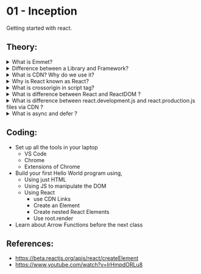 # 01 - Inception

Getting started with react.

## Theory:

  <details>
    <summary> What is Emmet?</summary>
    <br>
    <blockquote> Emmet is a free add-on for your text editor that allows you to type shortcuts that are then expanded into full pieces of code.</blockquote>
  </details>

  <details>
    <summary>Difference between a Library and Framework?</summary>
    <br>
    <blockquote>
    - A library is like going to Ikea. You already have a home, but you need a bit of help with furniture. You don’t feel like making your own table from scratch. Ikea allows you to pick and choose different things to go in your home. You are in control.
    - A framework, on the other hand, is like building a model home. You have a set of blueprints and a few limited choices when it comes to architecture and design. Ultimately, the contractor and blueprint are in control. And they will let you know when and where you can provide your input.
    - Both Frameworks and Libraries are code written by someone else that is used to help solve common problems or to optimise performance.
    - A key difference between the two is the <strong>inversion of control</strong>. When using a library, the control remains with the developer who tells the application when to call library functions. When using a framework, the control is reversed, which means that the framework tells the developer where code needs to be provided and calls it as it requires.
    </blockquote>
  </details>

  <details>
    <summary>What is CDN? Why do we use it?</summary>
    <br>
    <blockquote>
    - A CDN (content delivery network), also called a content distribution network, is a group of geographically distributed and interconnected servers. They provide cached internet content from a network location closest to a user to speed up its delivery.

    - The primary goal of a CDN is to improve web performance by reducing the time needed to send content and rich media to users.

    - CDN architecture is also designed to reduce network latency caused by hauling traffic over long distances and across several networks. Eliminating latency is important as more dynamic content, video and software as a service are delivered to an increasing number of mobile devices.
    </blockquote>

  </details>
  
   <details>
    <summary>Why is React known as React?</summary>
    <br>
    <blockquote></blockquote>
  </details>
  
   <details>
    <summary>What is crossorigin in script tag?</summary>
    <br>
    <blockquote></blockquote>
  </details>
  
   <details>
    <summary>What is difference between React and ReactDOM ?</summary>
    <br>
    <blockquote></blockquote>
  </details>
  
   <details>
    <summary>What is difference between react.development.js and react.production.js files via CDN ?</summary>
    <br>
    <blockquote></blockquote>
  </details>
  
   <details>
    <summary>What is async and defer ?</summary>
    <br>
    <blockquote></blockquote>
  </details>
  
  <!--
  <details>
    <summary>Question</summary>
    <br>
    <blockquote></blockquote>
  </details>
  -->

## Coding:

- Set up all the tools in your laptop
  - VS Code
  - Chrome
  - Extensions of Chrome
- Build your first Hello World program using,
  - Using just HTML
  - Using JS to manipulate the DOM
  - Using React
    - use CDN Links
    - Create an Element
    - Create nested React Elements
    - Use root.render
- Learn about Arrow Functions before the next class

## References:

- https://beta.reactjs.org/apis/react/createElement
- https://www.youtube.com/watch?v=IrHmpdORLu8

